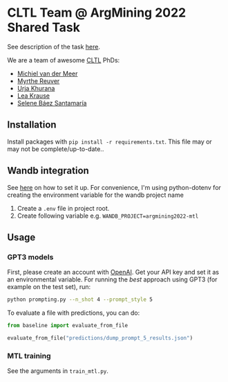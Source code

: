 # CLTL Team @ ArgMining 2022 Shared Task

See description of the task [here](https://phhei.github.io/ArgsValidNovel/).

We are a team of awesome [CLTL](http://www.cltl.nl/) PhDs:
- [Michiel van der Meer](https://liacs.leidenuniv.nl/~meermtvander/)
- [Myrthe Reuver](https://myrthereuver.github.io/)
- [Urja Khurana](https://urjakh.github.io/)
- [Lea Krause](https://lkra.github.io/)
- [Selene Báez Santamaría](https://selbaez.github.io/)


## Installation
Install packages with `pip install -r requirements.txt`. This file may or may not be complete/up-to-date..

## Wandb integration
See [here](https://docs.wandb.ai/guides/integrations/huggingface) on how to set it up. For convenience, I'm using python-dotenv for creating the environment variable for the wandb project name
1. Create a `.env` file in project root.
2. Create following variable e.g. `WANDB_PROJECT=argmining2022-mtl`


## Usage

### GPT3 models

First, please create an account with [OpenAI](https://auth0.openai.com/u/signup). Get your API key and set it as an environmental variable. For running the *best* approach using GPT3 (for example on the test set), run:

```bash
python prompting.py --n_shot 4 --prompt_style 5
```

To evaluate a file with predictions, you can do:

```python
from baseline import evaluate_from_file

evaluate_from_file("predictions/dump_prompt_5_results.json")
```


### MTL training
See the arguments in `train_mtl.py`.
